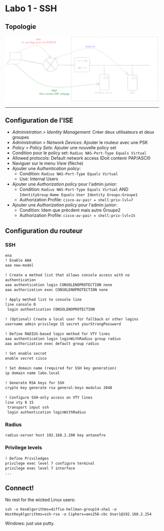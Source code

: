 # Labo 1 - SSH

## Topologie

![](Images/Lab1_Topology.png)

---

## Configuration de l'ISE

- *Administration > Identity Management*: Créer deux utilisateurs et deux groupes
- *Administration > Network Devices*: Ajouter le routeur avec une PSK
- *Policy > Policy Sets*: Ajouter une nouvelle policy set
- Condition pour le policy set: `Radius NAS-Port-Type Equals Virtual`
- Allowed protocols: Default network access (Doit contenir PAP/ASCII)
- Naviguer sur le menu *View* (flèche)
- Ajouter une *Authentication policy*:
	- Condition: `Radius NAS-Port-Type Equals Virtual` 
	- Use: Internal Users
- Ajouter une *Authorization policy* pour l'admin junior:
	- Condition: `Radius NAS-Port-Type Equals Virtual` AND `IdentityGroup-Name Equals User Identity Groups:Groupe1`
	- Authorization Profile: `cisco-av-pair = shell:priv-lvl=7`
- Ajouter une *Authorization policy* pour l'admin junior:
	- Condition: Idem que précdent mais autre Groupe2
	- Authorization Profile: `cisco-av-pair = shell:priv-lvl=15`

## Configuration du routeur

### SSH

```
ena
! Enable AAA
aaa new-model

! Create a method list that allows console access with no authentication
aaa authentication login CONSOLENOPROTECTION none
aaa authorization exec CONSOLENOPROTECTION none

! Apply method list to console line
line console 0
 login authentication CONSOLENOPROTECTION

! (Optional) Create a local user for fallback or other logins
username admin privilege 15 secret yourStrongPassword

! Define RADIUS-based login method for VTY lines
aaa authentication login loginWithRadius group radius
aaa authorization exec default group radius

! Set enable secret
enable secret cisco

! Set domain name (required for SSH key generation)
ip domain name labo.local

! Generate RSA keys for SSH
crypto key generate rsa general-keys modulus 2048

! Configure SSH-only access on VTY lines
line vty 0 15
 transport input ssh
 login authentication loginWithRadius
```

### Radius

```
radius-server host 192.168.2.200 key antaxefre
```

### Privilege levels

```
! Define Priviledges
privilege exec level 7 configure terminal
privilege exec level 7 interface
...
```

## Connect!

No rest for the wicked Linux users:

```
ssh -o KexAlgorithms=diffie-hellman-group14-sha1 -o HostKeyAlgorithms=ssh-rsa -o Ciphers=aes256-cbc User1@192.168.2.254
```

Windows: just use putty.